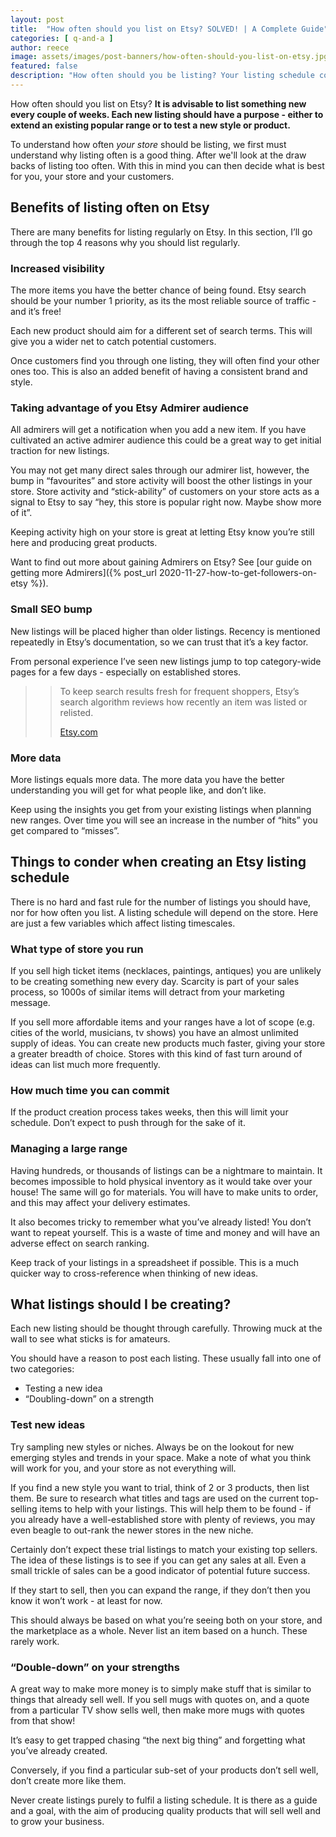 ```yaml
---
layout: post
title:  "How often should you list on Etsy? SOLVED! | A Complete Guide" 
categories: [ q-and-a ]
author: reece
image: assets/images/post-banners/how-often-should-you-list-on-etsy.jpg
featured: false
description: "How often should you be listing? Your listing schedule could be holding your store's success. Read our guide to help get your store on the right track."
---
```


How often should you list on Etsy? **It is advisable to list something new every couple of weeks. Each new listing should have a purpose - either to extend an existing popular range or to test a new style or product.**

To understand how often _your store_ should be listing, we first must understand why listing often is a good thing. After we'll look at the draw backs of listing too often. With this in mind you can then decide what is best for you, your store and your customers.

## Benefits of listing often on Etsy

There are many benefits for listing regularly on Etsy. In this section, I’ll go through the top 4 reasons why you should list regularly.

### Increased visibility

The more items you have the better chance of being found. Etsy search should be your number 1 priority, as its the most reliable source of traffic - and it’s free! 

Each new product should aim for a different set of search terms. This will give you a wider net to catch potential customers.

Once customers find you through one listing, they will often find your other ones too. This is also an added benefit of having a consistent brand and style.

### Taking advantage of you Etsy Admirer audience

All admirers will get a notification when you add a new item. If you have cultivated an active admirer audience this could be a great way to get initial traction for new listings.

You may not get many direct sales through our admirer list, however, the bump in “favourites” and store activity will boost the other listings in your store. Store activity and “stick-ability” of customers on your store acts as a signal to Etsy to say “hey, this store is popular right now. Maybe show more of it”.

Keeping activity high on your store is great at letting Etsy know you’re still here and producing great products.

Want to find out more about gaining Admirers on Etsy? See [our guide on getting more Admirers]({% post_url 2020-11-27-how-to-get-followers-on-etsy %}).

### Small SEO bump

New listings will be placed higher than older listings. Recency is mentioned repeatedly in Etsy’s documentation, so we can trust that it’s a key factor.

From personal experience I’ve seen new listings jump to top category-wide pages for a few days - especially on established stores.

>> To keep search results fresh for frequent shoppers, Etsy’s search algorithm reviews how recently an item was listed or relisted.
>>
>> [Etsy.com](https://help.etsy.com/hc/en-gb/articles/115015745428-How-Etsy-Search-Works?segment=selling)

### More data

More listings equals more data. The more data you have the better understanding you will get for what people like, and don’t like. 

Keep using the insights you get from your existing listings when planning new ranges. Over time you will see an increase in the number of “hits” you get compared to “misses”.

## Things to conder when creating an Etsy listing schedule

There is no hard and fast rule for the number of listings you should have, nor for how often you list. A listing schedule will depend on the store. Here are just a few variables which affect listing timescales.

### What type of store you run

If you sell high ticket items (necklaces, paintings, antiques) you are unlikely to be creating something new every day. Scarcity is part of your sales process, so 1000s of similar items will detract from your marketing message.

If you sell more affordable items and your ranges have a lot of scope (e.g. cities of the world, musicians, tv shows) you have an almost unlimited supply of ideas. You can create new products much faster, giving your store a greater breadth of choice. Stores with this kind of fast turn around of ideas can list much more frequently.

### How much time you can commit

If the product creation process takes weeks, then this will limit your schedule. Don’t expect to push through for the sake of it.

### Managing a large range

Having hundreds, or thousands of listings can be a nightmare to maintain. It becomes impossible to hold physical inventory as it would take over your house! The same will go for materials. You will have to make units to order, and this may affect your delivery estimates.

It also becomes tricky to remember what you’ve already listed! You don’t want to repeat yourself. This is a waste of time and money and will have an adverse effect on search ranking.

Keep track of your listings in a spreadsheet if possible. This is a much quicker way to cross-reference when thinking of new ideas.

## What listings should I be creating?

Each new listing should be thought through carefully. Throwing muck at the wall to see what sticks is for amateurs. 

You should have a reason to post each listing. These usually fall into one of two categories:
- Testing a new idea
- “Doubling-down” on a strength

### Test new ideas

Try sampling new styles or niches. Always be on the lookout for new emerging styles and trends in your space. Make a note of what you think will work for you, and your store as not everything will.

If you find a new style you want to trial, think of 2 or 3 products, then list them. Be sure to research what titles and tags are used on the current top-selling items to help with your listings. This will help them to be found - if you already have a well-established store with plenty of reviews, you may even beagle to out-rank the newer stores in the new niche.

Certainly don’t expect these trial listings to match your existing top sellers. The idea of these listings is to see if you can get any sales at all. Even a small trickle of sales can be a good indicator of potential future success.

If they start to sell, then you can expand the range, if they don’t then you know it won’t work - at least for now. 

This should always be based on what you’re seeing both on your store, and the marketplace as a whole. Never list an item based on a hunch. These rarely work.

### “Double-down” on your strengths

A great way to make more money is to simply make stuff that is similar to things that already sell well. If you sell mugs with quotes on, and a quote from a particular TV show sells well, then make more mugs with quotes from that show!

It’s easy to get trapped chasing “the next big thing” and forgetting what you’ve already created.

Conversely, if you find a particular sub-set of your products don’t sell well, don’t create more like them. 

Never create listings purely to fulfil a listing schedule. It is there as a guide and a goal, with the aim of producing quality products that will sell well and to grow your business.
